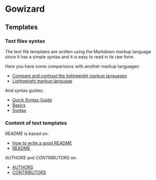 Gowizard
========

## Templates

### Text files syntax

The text file templates are written using the Markdown markup language since
it has a simple syntax and it is easy to read in its raw form.

Here you have some comparisons with another markup languages:

+ [Compare and contrast the lightweight markup languages][1]
+ [Lightweight markup language][2]

And syntax guides:

+ [Quick Syntax Guide](http://greg.vario.us/doc/markdown.txt)
+ [Basics](http://daringfireball.net/projects/markdown/basics)
+ [Syntax](http://daringfireball.net/projects/markdown/syntax)

### Content of text templates

*README* is based on:

+ [How to write a good README][3]
+ [README](http://en.wikipedia.org/wiki/README)

*AUTHORS* and *CONTRIBUTORS* on:

+ [AUTHORS](http://golang.org/AUTHORS)
+ [CONTRIBUTORS](http://golang.org/CONTRIBUTORS)


[1]: http://stackoverflow.com/questions/659227/compare-and-contrast-the-lightweight-markup-languages-textile-markdown-and-res
[2]: http://en.wikipedia.org/wiki/Lightweight_markup_language
[3]: http://stackoverflow.com/questions/2304863/how-to-write-a-good-readme

